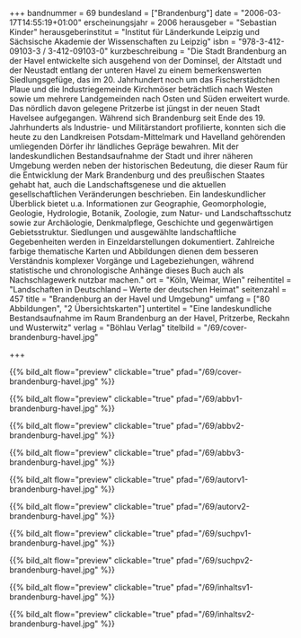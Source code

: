 +++
bandnummer = 69
bundesland = ["Brandenburg"]
date = "2006-03-17T14:55:19+01:00"
erscheinungsjahr = 2006
herausgeber = "Sebastian Kinder"
herausgeberinstitut = "Institut für Länderkunde Leipzig und Sächsische Akademie der Wissenschaften zu Leipzig"
isbn = "978-3-412-09103-3 / 3-412-09103-0"
kurzbeschreibung = "Die Stadt Brandenburg an der Havel entwickelte sich ausgehend von der Dominsel, der Altstadt und der Neustadt entlang der unteren Havel zu einem bemerkenswerten Siedlungsgefüge, das im 20. Jahrhundert noch um das Fischerstädtchen Plaue und die Industriegemeinde Kirchmöser beträchtlich nach Westen sowie um mehrere Landgemeinden nach Osten und Süden erweitert wurde. Das nördlich davon gelegene Pritzerbe ist jüngst in der neuen Stadt Havelsee aufgegangen. Während sich Brandenburg seit Ende des 19. Jahrhunderts als Industrie- und Militärstandort profilierte, konnten sich die heute zu den Landkreisen Potsdam-Mittelmark und Havelland gehörenden umliegenden Dörfer ihr ländliches Gepräge bewahren. Mit der landeskundlichen Bestandsaufnahme der Stadt und ihrer näheren Umgebung werden neben der historischen Bedeutung, die dieser Raum für die Entwicklung der Mark Brandenburg und des preußischen Staates gehabt hat, auch die Landschaftsgenese und die aktuellen gesellschaftlichen Veränderungen beschrieben. Ein landeskundlicher Überblick bietet u.a. Informationen zur Geographie, Geomorphologie, Geologie, Hydrologie, Botanik, Zoologie, zum Natur- und Landschaftsschutz sowie zur Archäologie, Denkmalpflege, Geschichte und gegenwärtigen Gebietsstruktur. Siedlungen und ausgewählte landschaftliche Gegebenheiten werden in Einzeldarstellungen dokumentiert. Zahlreiche farbige thematische Karten und Abbildungen dienen dem besseren Verständnis komplexer Vorgänge und Lagebeziehungen, während statistische und chronologische Anhänge dieses Buch auch als Nachschlagewerk nutzbar machen."
ort = "Köln, Weimar, Wien"
reihentitel = "Landschaften in Deutschland – Werte der deutschen Heimat"
seitenzahl = 457
title = "Brandenburg an der Havel und Umgebung"
umfang = ["80 Abbildungen", "2 Übersichtskarten"]
untertitel = "Eine landeskundliche Bestandsaufnahme im Raum Brandenburg an der Havel, Pritzerbe, Reckahn und Wusterwitz"
verlag = "Böhlau Verlag"
titelbild = "/69/cover-brandenburg-havel.jpg"

+++

{{% bild_alt flow="preview" clickable="true" pfad="/69/cover-brandenburg-havel.jpg"   %}}

{{% bild_alt flow="preview" clickable="true" pfad="/69/abbv1-brandenburg-havel.jpg"   %}}

{{% bild_alt flow="preview" clickable="true" pfad="/69/abbv2-brandenburg-havel.jpg"   %}}

{{% bild_alt flow="preview" clickable="true" pfad="/69/abbv3-brandenburg-havel.jpg"   %}}

{{% bild_alt flow="preview" clickable="true" pfad="/69/autorv1-brandenburg-havel.jpg"   %}}

{{% bild_alt flow="preview" clickable="true" pfad="/69/autorv2-brandenburg-havel.jpg"   %}}

{{% bild_alt flow="preview" clickable="true" pfad="/69/suchpv1-brandenburg-havel.jpg"   %}}

{{% bild_alt flow="preview" clickable="true" pfad="/69/suchpv2-brandenburg-havel.jpg"   %}}

{{% bild_alt flow="preview" clickable="true" pfad="/69/inhaltsv1-brandenburg-havel.jpg"   %}}

{{% bild_alt flow="preview" clickable="true" pfad="/69/inhaltsv2-brandenburg-havel.jpg"   %}}
